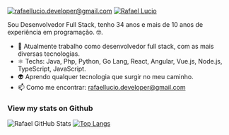 [![rafaellucio.developer@gmail.com](https://img.shields.io/badge/Gmail-D14836?style=for-the-badge&logo=gmail&logoColor=white)](mailto:rafaellucio.developer@gmail.com)
[![Rafael Lucio](https://img.shields.io/badge/LinkedIn-0077B5?style=for-the-badge&logo=linkedin&logoColor=white)](https://www.linkedin.com/in/rafael-lucio-5b72a5103/)

Sou Desenvolvedor Full Stack, tenho 34 anos e mais de 10 anos de experiência em programação. :nerd_face:.

- 🔭 Atualmente trabalho como desenvolvedor full stack, com as mais diversas tecnologias.
- ⚛  Techs: Java, Php, Python, Go Lang, React, Angular, Vue.js, Node.js, TypeScript, JavaScript.
- 👽 Aprendo qualquer tecnologia que surgir no meu caminho.
- 📫  Como me encontrar: rafaellucio.developer@gmail.com

### View my stats on Github
![Rafael GitHub Stats](https://github-readme-stats.vercel.app/api?username=rafaelluciodeveloper&show_icons=true)
[![Top Langs](https://github-readme-stats.vercel.app/api/top-langs/?username=rafaelluciodeveloper&hide_progress=true&langs_count=12)](https://github.com/rafaelluciodeveloper/rafaelluciodeveloper)






